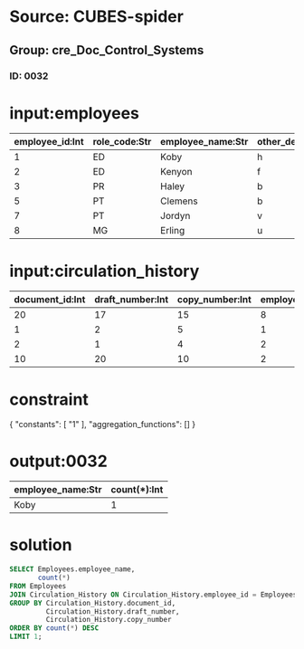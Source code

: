 # Source: CUBES-spider
## Group: cre_Doc_Control_Systems
### ID: 0032

# input:employees

| employee_id:Int | role_code:Str | employee_name:Str | other_details:Str |
|---|---|---|---|
| 1 | ED | Koby | h |
| 2 | ED | Kenyon | f |
| 3 | PR | Haley | b |
| 5 | PT | Clemens | b |
| 7 | PT | Jordyn | v |
| 8 | MG | Erling | u |

# input:circulation_history

| document_id:Int | draft_number:Int | copy_number:Int | employee_id:Int |
|---|---|---|---|
| 20 | 17 | 15 | 8 |
| 1 | 2 | 5 | 1 |
| 2 | 1 | 4 | 2 |
| 10 | 20 | 10 | 2 |

# constraint

{
  "constants": [
    "1"
  ],
  "aggregation_functions": []
}

# output:0032

| employee_name:Str | count(*):Int |
|---|---|
| Koby | 1 |

# solution

```sql
SELECT Employees.employee_name,
       count(*)
FROM Employees
JOIN Circulation_History ON Circulation_History.employee_id = Employees.employee_id
GROUP BY Circulation_History.document_id,
         Circulation_History.draft_number,
         Circulation_History.copy_number
ORDER BY count(*) DESC
LIMIT 1;
```
